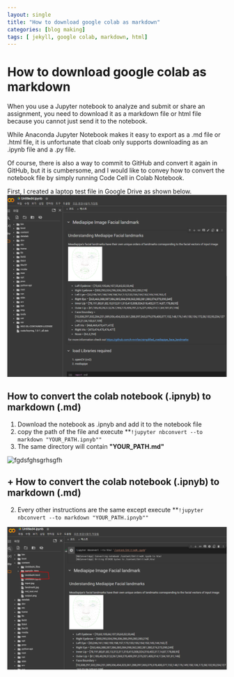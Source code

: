 ```yaml
---
layout: single
title: "How to download google colab as markdown"
categories: [blog making]
tags: [ jekyll, google colab, markdown, html]
---
```

# How to download **google colab** as **markdown**
When you use a Jupyter notebook to analyze and submit or share an assignment, you need to download it as a markdown file or html file because you cannot just send it to the notebook.

While Anaconda Jupyter Notebook makes it easy to export as a .md file or .html file, it is unfortunate that cloab only supports downloading as an .ipynb file and a .py file.

Of course, there is also a way to commit to GitHub and convert it again in GitHub, but it is cumbersome, and I would like to convey how to convert the notebook file by simply running Code Cell in Colab Notebook.





First, I created a laptop test file in Google Drive as shown below.![asdfgfhggdhg](\images\2024-02-03-0956\asdfgfhggdhg.PNG)

## How to convert the colab notebook (.ipnyb) to markdown (.md)


1.   Download the notebook as .ipnyb and add it to the notebook file
2.   copy the path of the file and execute **`!jupyter nbconvert --to markdown "YOUR_PATH.ipnyb""`
3. The same directory will contain **"YOUR_PATH.md"**

![fgdsfghsgrhsgfh](C:\Users\tenny\OneDrive\Desktop\github_repo\blog\beefed-up-geek.github.io\images\2024-02-03-0956\fgdsfghsgrhsgfh.PNG)


## + How to convert the colab notebook (.ipnyb) to markdown (.md)
2. Every other instructions are the same except execute **`!jupyter nbconvert --to markdown "YOUR_PATH.ipnyb""`

![gfdshfghdhdfs](\images\2024-02-03-0956\gfdshfghdhdfs.PNG)
